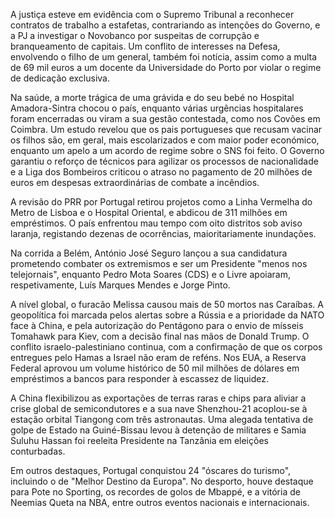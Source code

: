  A justiça esteve em evidência com o Supremo Tribunal a reconhecer contratos de trabalho a estafetas, contrariando as intenções do Governo, e a PJ a investigar o Novobanco por suspeitas de corrupção e branqueamento de capitais. Um conflito de interesses na Defesa, envolvendo o filho de um general, também foi notícia, assim como a multa de 69 mil euros a um docente da Universidade do Porto por violar o regime de dedicação exclusiva.

Na saúde, a morte trágica de uma grávida e do seu bebé no Hospital Amadora-Sintra chocou o país, enquanto várias urgências hospitalares foram encerradas ou viram a sua gestão contestada, como nos Covões em Coimbra. Um estudo revelou que os pais portugueses que recusam vacinar os filhos são, em geral, mais escolarizados e com maior poder económico, enquanto um apelo a um acordo de regime sobre o SNS foi feito. O Governo garantiu o reforço de técnicos para agilizar os processos de nacionalidade e a Liga dos Bombeiros criticou o atraso no pagamento de 20 milhões de euros em despesas extraordinárias de combate a incêndios.

A revisão do PRR por Portugal retirou projetos como a Linha Vermelha do Metro de Lisboa e o Hospital Oriental, e abdicou de 311 milhões em empréstimos. O país enfrentou mau tempo com oito distritos sob aviso laranja, registando dezenas de ocorrências, maioritariamente inundações.

Na corrida a Belém, António José Seguro lançou a sua candidatura prometendo combater os extremismos e ser um Presidente "menos nos telejornais", enquanto Pedro Mota Soares (CDS) e o Livre apoiaram, respetivamente, Luís Marques Mendes e Jorge Pinto.

A nível global, o furacão Melissa causou mais de 50 mortos nas Caraíbas. A geopolítica foi marcada pelos alertas sobre a Rússia e a prioridade da NATO face à China, e pela autorização do Pentágono para o envio de mísseis Tomahawk para Kiev, com a decisão final nas mãos de Donald Trump. O conflito israelo-palestiniano continua, com a confirmação de que os corpos entregues pelo Hamas a Israel não eram de reféns. Nos EUA, a Reserva Federal aprovou um volume histórico de 50 mil milhões de dólares em empréstimos a bancos para responder à escassez de liquidez.

A China flexibilizou as exportações de terras raras e chips para aliviar a crise global de semicondutores e a sua nave Shenzhou-21 acoplou-se à estação orbital Tiangong com três astronautas. Uma alegada tentativa de golpe de Estado na Guiné-Bissau levou à detenção de militares e Samia Suluhu Hassan foi reeleita Presidente na Tanzânia em eleições conturbadas.

Em outros destaques, Portugal conquistou 24 "óscares do turismo", incluindo o de "Melhor Destino da Europa". No desporto, houve destaque para Pote no Sporting, os recordes de golos de Mbappé, e a vitória de Neemias Queta na NBA, entre outros eventos nacionais e internacionais.
